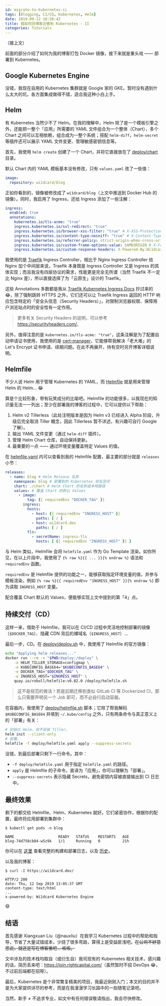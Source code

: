 ```yaml
---
id: migrate-to-kubernetes-ii
tags: [Blogging, CI/CD, Kubernetes, Helm]
date: 2019-09-12 18:58:42
title: 我如何将博客迁移到 Kubernetes - II
categories: Tutorials
---
```


（接上文）

前面的部分介绍了如何为我的博客打包 Docker 镜像，接下来就是重头戏 —— 部署到 Kubernetes。

<!--more-->

## Google Kubernetes Engine

没错，我现在自用的 Kubernetes 集群就是 Google 家的 GKE。暂时没有遇到什么太大的坑，各方面集成做得不错，适合我这种小白上手。

## Helm

有 Kubernetes 当然少不了 Helm。在我的理解中，Helm 除了是一个模板引擎之外，还能把一整个「应用」所需要的 YAML 文件组合为一个整体（Chart），多个 Chart 之间可以互相依赖，组合成为一整个系统；搭配 `helm-diff`，`helm-secret` 等插件还可以展示 YAML 文件变更、管理敏感密钥信息等。

首先，我使用 `helm create` 创建了一个 Chart，并将它直接放在了 [deploy/chart](https://github.com/wi1dcard/blog/tree/master/deploy/chart) 目录。

默认 Chart 内的 YAML 模板基本没有修改，只有 `values.yaml` 改了一些值：

```yaml
image:
  repository: wi1dcard/blog
```

正如你看到的，镜像被修改成了 `wi1dcard/blog`（上文中推送到 Docker Hub 的镜像）。同时，我启用了 Ingress，还给 Ingress 添加了一些注解：

```yaml
ingress:
  enabled: true
  annotations:
    kubernetes.io/tls-acme: "true"
    ingress.kubernetes.io/ssl-redirect: "true"
    ingress.kubernetes.io/browser-xss-filter: "true" # X-XSS-Protection: 1; mode=block
    ingress.kubernetes.io/content-type-nosniff: "true" # X-Content-Type-Options: nosniff
    ingress.kubernetes.io/referrer-policy: strict-origin-when-cross-origin # Referrer-Policy: same-origin
    ingress.kubernetes.io/custom-frame-options-value: SAMEORIGIN # X-Frame-Options: SAMEORIGIN
    ingress.kubernetes.io/custom-response-headers: X-Powered-By:Wi1dcard Kubernetes Engine
```

我使用的是 [Traefik](https://github.com/containous/traefik/) Ingress Controller，相比于 Nginx Ingress Controller 给 Nginx 加个中间层来说，Traefik 本身既是 Ingress Controller 又是 Ingress 的具体实现；而且我没有四层协议的需求，性能更是完全无所谓（当然 Traefik 不一定比 Nginx 差），所以直接选择了为「云原生」设计的 Traefik。

这些 Annotations 多数都是我从 [Traefik Kubernetes Ingress Docs](https://docs.traefik.io/configuration/backends/kubernetes/#security-headers-annotations) 抄过来的😂，除了强制跳转 HTTPS 之外，它们还可以让 Traefik Ingress 返回的 HTTP 响应包含特定的「安全头信息（Security Headers）」，对限制浏览器权限、保障用户浏览站点时的安全性有一定作用。

> 更多有关 Security Headers 的说明，可以参考 <https://securityheaders.com/>。

另外，值得注意的是 `kubernetes.io/tls-acme: "true"`，这条注解是为了配置自动申请证书使用，我使用的是 [cert-manager](https://github.com/jetstack/cert-manager)，它能够帮我解决「老大难」的 Let's Encrypt 证书申请、续期问题。在此不再展开，待有空时另开博客详细说明。

## Helmfile

不少人说 Helm 用于管理 Kubernetes 的 YAML，而 [Helmfile](https://github.com/roboll/helmfile) 就是用来管理 Helm 的 Helm... 😂

算是个比较形象，带有玩笑成分的比喻吧。Helmfile 的功能很多，以我现在的知识量无法一一列出；至少在部署我的博客的过程中，它可以提供以下帮助：

1. Helm v2 Tillerless（此处注明版本是因为 Helm v3 已经进入 Alpha 阶段，升级后完全取消 Tiller 概念，因此 Tillerless 暂不详述，有兴趣可自行 Google 了解）。
2. 输出 YAML 文件变更（通过 `helm-diff` 插件）。
3. 管理 Helm Chart 仓库，自动保持更新。
4. 最重要的一点 —— 通过环境变量覆盖特定 Values 的值。

在 [helmfile.yaml](https://github.com/wi1dcard/blog/blob/master/deploy/helmfile.yaml) 内可以查看到我的 Helmfile 配置，最主要的部分就是 `releases` 小节：

```yaml
releases:
  - name: blog # Helm Release 名称
    namespace: blog # 部署到的 Kubernetes 命名空间
    chart: ./chart # Helm Chart 的名称或本地路径
    values: # 覆盖 Chart 的默认 Values
      - image:
          tag: {{ requiredEnv "DOCKER_TAG" }}
        ingress:
          hosts:
            - host: {{ requiredEnv "INGRESS_HOST" }}
              paths: [ / ]
            - host: wi1dcard.dev
              paths: [ / ]
          tls:
            - secretName: ingress-tls
              hosts: [ {{ requiredEnv "INGRESS_HOST" }} ]
```

与 Helm 类似，Helmfile 会将 `helmfile.yaml` 作为 Go Template 渲染。如你所见，在以上片段中，我使用了 `{% raw %}{{ ... }}{% endraw %}` 语法和 `requiredEnv` 函数。

`requiredEnv` 是 Helmfile 提供的功能之一，能够获取指定环境变量的值，并参与模板渲染，例如 `{% raw %}{{ requiredEnv "INGRESS_HOST" }}{% endraw %}` 即为读取 `INGRESS_HOST` 变量。

配合覆盖 Chart 默认的 Values，便能够实现上文中提到的第「4」点。

## 持续交付（CD）

这样一来，借助于 Helmfile，我可以在 CI/CD 过程中灵活地控制部署的镜像（`$DOCKER_TAG`）、隐藏 CDN 背后的裸域名（`$INGRESS_HOST`）...

最后一步，CD。在 [deploy/deploy.sh](https://github.com/wi1dcard/blog/blob/master/deploy/deploy.sh) 中，我使用了 Helmfile 的官方镜像：

```bash
echo "Applying helm releases..."
docker run --rm -v "$PWD/deploy:/deploy" \
    -e HELM_TILLER_STORAGE=configmap \
    -e KUBECONFIG_BASE64="$KUBECONFIG_BASE64" \
    -e DOCKER_TAG="$DOCKER_TAG" \
    -e INGRESS_HOST="$INGRESS_HOST" \
    quay.io/roboll/helmfile:v0.82.0 /deploy/helmfile.sh
```

> 这不是规范的做法！若是后期迁移到类似 GitLab CI 等 Dockerized CI，那么只需要声明另一个 Job 即可，而不必自行启动容器。

在容器内，我使用了 [deploy/helmfile.sh](https://github.com/wi1dcard/blog/blob/master/deploy/helmfile.sh) 脚本；它除了帮我解码 `$KUBECONFIG_BASE64` 并填到 `~/.kube/config` 之外，只有两条命令与真正意义上的「部署」有关：

```bash
# 初始化 Helm，但不安装 Tiller。
helm init --client-only
# 部署。
helmfile -f deploy/helmfile.yaml apply --suppress-secrets
```

没错，到最后部署只剩下一行命令。其中：

- `-f deploy/helmfile.yaml` 用于指定 `helmfile.yaml` 的路径。
- `apply` 是 Helmfile 的子命令，直译为「应用」，你可以理解为「部署」。
- `--suppress-secrets` 表示隐藏 Secrets，避免密钥内容被直接输出到 CI 日志中。

## 最终效果

剩下的都交给 Helmfile、Helm、Kubernetes 就好。它们紧密协作，根据你的配置，最终将应用部署到集群中：

```
$ kubectl get pods -n blog

NAME                    READY   STATUS    RESTARTS   AGE
blog-74d758cb84-w5z9k   1/1     Running   0          21h
```

你可以在 [这里](https://travis-ci.com/wi1dcard/blog) 查看完整的构建和部署日志，以及 [历史](https://travis-ci.com/wi1dcard/blog/builds)。

以及我的博客：

```
$ curl -I https://wi1dcard.dev/

HTTP/2 200
date: Thu, 12 Sep 2019 13:05:37 GMT
content-type: text/html
...
x-powered-by: Wi1dcard Kubernetes Engine
```

😄

## 结语

首先感谢 Xiangxuan Liu（@nauxliu）在我学习 Kubernetes 过程中的帮助和指导，节省了大量试错成本，少绕了很多弯路，算得上是受益匪浅吧。<del>在公司不好意思说，就还是写在博客里吧... 咳咳。</del>

文中涉及的技术栈均取自（或衍生自）我司现有的 Kubernetes 相关技术，感兴趣的话，简历丢来吧：<https://join.rightcapital.com/>（虽然暂时不招 DevOps 😂，不过前后端都在招呀）。

最后，Kubernetes 是个非常繁复精美的项目，我最近刚刚入门；本文的目的并不是为大家提供详尽的参考，而是在我漫漫学习长路中的一些随笔记录吧。

当然，新手 ≠ 不追求专业，如文中有任何错误敬请指出，我会尽快修改。
